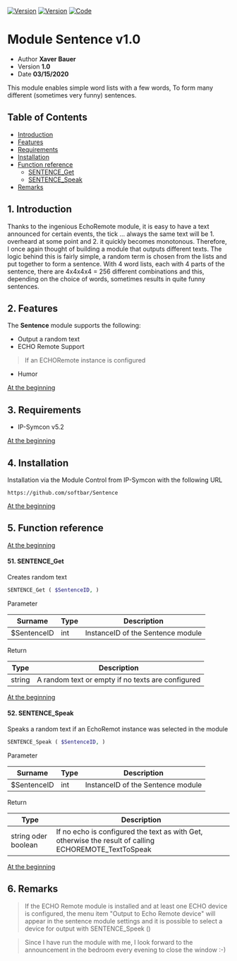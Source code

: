 [![Version](https://img.shields.io/badge/IP--Symcon-Modul-red.svg?style=flat-square)](docs/readme_de.md) [![Version](https://img.shields.io/badge/IP--Symcon-5.2-blue.svg?style=flat-square)](docs/readme_de.md) [![Code](https://img.shields.io/badge/PHP-7.0-blue.svg?style=flat-square)](docs/readme_de.md)

# Module Sentence v1.0
- Author **Xaver Bauer**
- Version **1.0**
- Date **03/15/2020**

This module enables simple word lists with a few words, To form many different (sometimes very funny) sentences.

## Table of Contents
- [Introduction](#1-introduction)
- [Features](#2-features)
- [Requirements](#3-requirements)
- [Installation](#4-installation)
- [Function reference](#5-function-reference)
    - [SENTENCE_Get](#51-sentence_get)
    - [SENTENCE_Speak](#52-sentence_speak)
- [Remarks](#6-remarks)

## 1. Introduction
Thanks to the ingenious EchoRemote module, it is easy to have a text announced for certain events, the tick ... always the same text will be 1. overheard at some point and 2. it quickly becomes monotonous.
Therefore, I once again thought of building a module that outputs different texts. The logic behind this is fairly simple, a random term is chosen from the lists and put together to form a sentence.
With 4 word lists, each with 4 parts of the sentence, there are 4x4x4x4 = 256 different combinations and this, depending on the choice of words, sometimes results in quite funny sentences.

## 2. Features
The **Sentence** module supports the following:
- Output a random text
- ECHO Remote Support 
>If an ECHORemote instance is configured
- Humor

[At the beginning](#table-of-contents)

## 3. Requirements
- IP-Symcon v5.2

[At the beginning](#table-of-contents)

## 4. Installation
Installation via the Module Control from IP-Symcon with the following URL

```
https://github.com/softbar/Sentence
```

[At the beginning](#table-of-contents)

## 5. Function reference
[At the beginning](#table-of-contents)

#### 51. SENTENCE_Get
Creates random text

```php
SENTENCE_Get ( $SentenceID, )
```

Parameter

| Surname     | Type | Description                      
|-------------|-----|-----------------------------------
| $SentenceID | int | InstanceID of the Sentence module

Return

| Type   | Description                                      
|--------|---------------------------------------------------
| string | A random text or empty if no texts are configured

[At the beginning](#table-of-contents)

#### 52. SENTENCE_Speak
Speaks a random text if an EchoRemot instance was selected in the module

```php
SENTENCE_Speak ( $SentenceID, )
```

Parameter

| Surname     | Type | Description                      
|-------------|-----|-----------------------------------
| $SentenceID | int | InstanceID of the Sentence module

Return

| Type                | Description                                       
|---------------------|----------------------------------------------------
| string oder boolean | If no echo is configured the text as with Get, otherwise the result of calling ECHOREMOTE_TextToSpeak

[At the beginning](#table-of-contents)


## 6. Remarks
> If the ECHO Remote module is installed and at least one ECHO device is configured, the menu item "Output to Echo Remote device" will appear in the sentence module settings and it is possible to select a device for output with SENTENCE_Speek ()

> Since I have run the module with me, I look forward to the announcement in the bedroom every evening to close the window :-)
